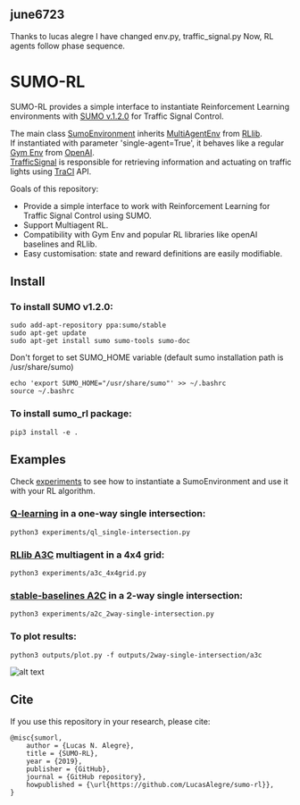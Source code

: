 ## june6723
Thanks to lucas alegre
I have changed env.py, traffic_signal.py
Now, RL agents follow phase sequence.

# SUMO-RL

SUMO-RL provides a simple interface to instantiate Reinforcement Learning environments with [SUMO v.1.2.0](https://github.com/eclipse/sumo) for Traffic Signal Control. 

The main class [SumoEnvironment](https://github.com/LucasAlegre/sumo-rl/blob/master/environment/env.py) inherits [MultiAgentEnv](https://github.com/ray-project/ray/blob/master/python/ray/rllib/env/multi_agent_env.py) from [RLlib](https://github.com/ray-project/ray/tree/master/python/ray/rllib).  
If instantiated with parameter 'single-agent=True', it behaves like a regular [Gym Env](https://github.com/openai/gym/blob/master/gym/core.py) from [OpenAI](https://github.com/openai).  
[TrafficSignal](https://github.com/LucasAlegre/sumo-rl/blob/master/environment/traffic_signal.py) is responsible for retrieving information and actuating on traffic lights using [TraCI](https://sumo.dlr.de/wiki/TraCI) API.

Goals of this repository:
- Provide a simple interface to work with Reinforcement Learning for Traffic Signal Control using SUMO.
- Support Multiagent RL.
- Compatibility with Gym Env and popular RL libraries like openAI baselines and RLlib.
- Easy customisation: state and reward definitions are easily modifiable.

## Install

### To install SUMO v1.2.0:

```
sudo add-apt-repository ppa:sumo/stable
sudo apt-get update
sudo apt-get install sumo sumo-tools sumo-doc 
```
Don't forget to set SUMO_HOME variable (default sumo installation path is /usr/share/sumo)
```
echo 'export SUMO_HOME="/usr/share/sumo"' >> ~/.bashrc
source ~/.bashrc
```

### To install sumo_rl package:
```
pip3 install -e .
```

## Examples

Check [experiments](https://github.com/LucasAlegre/sumo-rl/tree/master/experiments) to see how to instantiate a SumoEnvironment and use it with your RL algorithm.

### [Q-learning](https://github.com/LucasAlegre/sumo-rl/blob/master/agents/ql_agent.py) in a one-way single intersection:
```
python3 experiments/ql_single-intersection.py 
```

### [RLlib A3C](https://github.com/ray-project/ray/tree/master/python/ray/rllib/agents/a3c) multiagent in a 4x4 grid:
```
python3 experiments/a3c_4x4grid.py
```

### [stable-baselines A2C](https://stable-baselines.readthedocs.io/en/master/modules/a2c.html) in a 2-way single intersection:
```
python3 experiments/a2c_2way-single-intersection.py
```

### To plot results:
```
python3 outputs/plot.py -f outputs/2way-single-intersection/a3c 
```
![alt text](https://github.com/LucasAlegre/sumo-rl/blob/master/outputs/result.png)

## Cite
If you use this repository in your research, please cite:
```
@misc{sumorl,
    author = {Lucas N. Alegre},
    title = {SUMO-RL},
    year = {2019},
    publisher = {GitHub},
    journal = {GitHub repository},
    howpublished = {\url{https://github.com/LucasAlegre/sumo-rl}},
}
```


